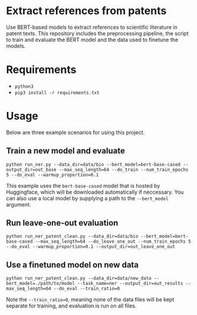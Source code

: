 # Extract references from patents

Use BERT-based models to extract references to scientific literature in patent texts. This repository includes the preprocessing pipeline, the script to train and evaluate the BERT model and the data used to finetune the models.

# Requirements

- `python3`
- `pip3 install -r requirements.txt`

# Usage

Below are three example scenarios for using this project.

## Train a new model and evaluate

`python run_ner.py --data_dir=data/bio --bert_model=bert-base-cased --output_dir=out_base --max_seq_length=64 --do_train --num_train_epochs 5 --do_eval --warmup_proportion=0.1`

This example uses the `bert-base-cased` model that is hosted by Huggingface, which will be downloaded automatically if neccessary. You can also use a local model by supplying a path to the `--bert_model` argument.

## Run leave-one-out evaluation

`python run_ner_patent_clean.py --data_dir=data/bio --bert_model=bert-base-cased --max_seq_length=64 --do_leave_one_out --num_train_epochs 5 --do_eval --warmup_proportion=0.1 --output_dir=out_leave_one_out`

## Use a finetuned model on new data

`python run_ner_patent_clean.py --data_dir=data/new_data --bert_model=./path/to/model --task_name=ner --output_dir=out_results --max_seq_length=64 --do_eval --train_ratio=0`

Note the `--train_ratio=0`, meaning none of the data files will be kept separate for training, and evaluation is run on all files.